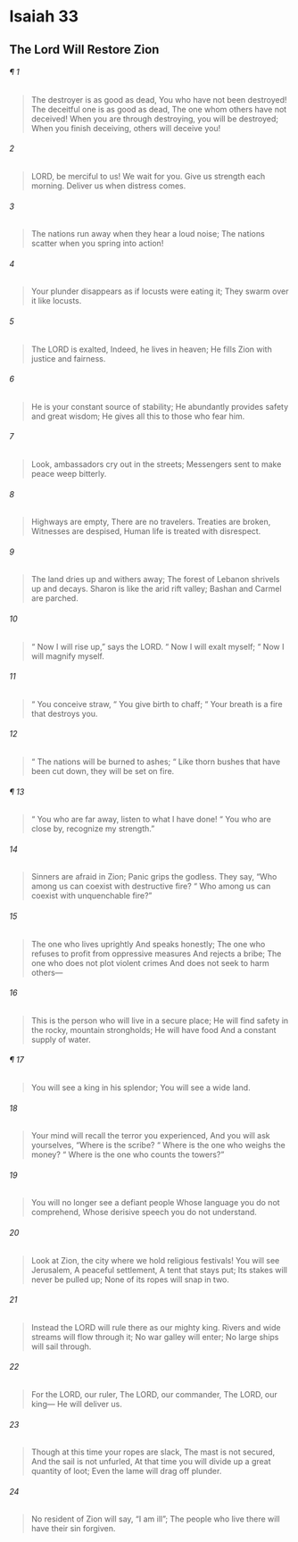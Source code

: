 # Isaiah 33
## The Lord Will Restore Zion
###### ¶ 1
> The destroyer is as good as dead,
> You who have not been destroyed!
> The deceitful one is as good as dead,
> The one whom others have not deceived!
> When you are through destroying, you will be destroyed;
> When you finish deceiving, others will deceive you!
###### 2
> LORD, be merciful to us! We wait for you.
> Give us strength each morning.
> Deliver us when distress comes.
###### 3
> The nations run away when they hear a loud noise;
> The nations scatter when you spring into action!
###### 4
> Your plunder disappears as if locusts were eating it;
> They swarm over it like locusts.
###### 5
> The LORD is exalted,
> Indeed, he lives in heaven;
> He fills Zion with justice and fairness.
###### 6
> He is your constant source of stability;
> He abundantly provides safety and great wisdom;
> He gives all this to those who fear him.
###### 7
> Look, ambassadors cry out in the streets;
> Messengers sent to make peace weep bitterly.
###### 8
> Highways are empty,
> There are no travelers.
> Treaties are broken,
> Witnesses are despised,
> Human life is treated with disrespect.
###### 9
> The land dries up and withers away;
> The forest of Lebanon shrivels up and decays.
> Sharon is like the arid rift valley;
> Bashan and Carmel are parched.
###### 10
>  “ Now I will rise up,” says the LORD.
>  “ Now I will exalt myself;
>  “ Now I will magnify myself.
###### 11
>  “ You conceive straw,
>  “ You give birth to chaff;
>  “ Your breath is a fire that destroys you.
###### 12
>  “ The nations will be burned to ashes;
>  “ Like thorn bushes that have been cut down, they will be set on fire.
###### ¶ 13
>  “ You who are far away, listen to what I have done!
>  “ You who are close by, recognize my strength.”
###### 14
> Sinners are afraid in Zion;
> Panic grips the godless.
> They say, “Who among us can coexist with destructive fire?
>  “ Who among us can coexist with unquenchable fire?”
###### 15
> The one who lives uprightly
> And speaks honestly;
> The one who refuses to profit from oppressive measures
> And rejects a bribe;
> The one who does not plot violent crimes
> And does not seek to harm others—
###### 16
> This is the person who will live in a secure place;
> He will find safety in the rocky, mountain strongholds;
> He will have food
> And a constant supply of water.
###### ¶ 17
> You will see a king in his splendor;
> You will see a wide land.
###### 18
> Your mind will recall the terror you experienced,
> And you will ask yourselves, “Where is the scribe?
>  “ Where is the one who weighs the money?
>  “ Where is the one who counts the towers?”
###### 19
> You will no longer see a defiant people
> Whose language you do not comprehend,
> Whose derisive speech you do not understand.
###### 20
> Look at Zion, the city where we hold religious festivals!
> You will see Jerusalem,
> A peaceful settlement,
> A tent that stays put;
> Its stakes will never be pulled up;
> None of its ropes will snap in two.
###### 21
> Instead the LORD will rule there as our mighty king.
> Rivers and wide streams will flow through it;
> No war galley will enter;
> No large ships will sail through.
###### 22
> For the LORD, our ruler,
> The LORD, our commander,
> The LORD, our king—
> He will deliver us.
###### 23
> Though at this time your ropes are slack,
> The mast is not secured,
> And the sail is not unfurled,
> At that time you will divide up a great quantity of loot;
> Even the lame will drag off plunder.
###### 24
> No resident of Zion will say, “I am ill”;
> The people who live there will have their sin forgiven.
